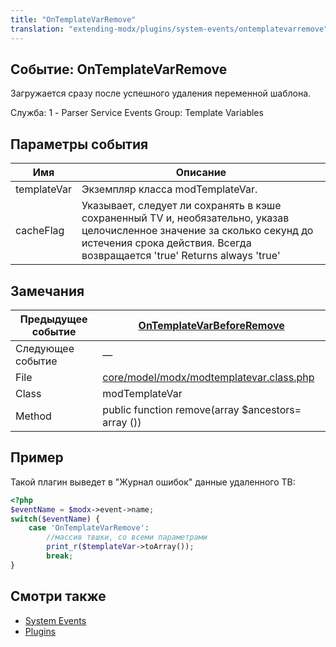 ```yaml
---
title: "OnTemplateVarRemove"
translation: "extending-modx/plugins/system-events/ontemplatevarremove"
---
```


## Событие: OnTemplateVarRemove

Загружается сразу после успешного удаления переменной шаблона.

Служба: 1 - Parser Service Events
Group: Template Variables

## Параметры события

| Имя         | Описание                                                                                                                                                                                              |
| ----------- | ----------------------------------------------------------------------------------------------------------------------------------------------------------------------------------------------------- |
| templateVar | Экземпляр класса modTemplateVar.                                                                                                                                                                      |
| cacheFlag   | Указывает, следует ли сохранять в кэше сохраненный TV и, необязательно, указав целочисленное значение за сколько секунд до истечения срока действия. Всегда возвращается 'true' Returns always 'true' |

## Замечания

| Предыдущее событие | [OnTemplateVarBeforeRemove](extending-modx/plugins/system-events/ontemplatevarbeforeremove "OnTemplateVarBeforeRemove")                |
| ------------------ | -------------------------------------------------------------------------------------------------------------------------------------- |
| Следующее событие  | —                                                                                                                                     |
| File               | [core/model/modx/modtemplatevar.class.php](https://github.com/modxcms/revolution/blob/master/core/model/modx/modtemplatevar.class.php) |
| Class              | modTemplateVar                                                                                                                         |
| Method             | public function remove(array $ancestors= array ())                                                                                     |

## Пример

Такой плагин выведет в "Журнал ошибок" данные удаленного ТВ:

```php
<?php
$eventName = $modx->event->name;
switch($eventName) {
    case 'OnTemplateVarRemove':
        //массив твшки, со всеми параметрами
        print_r($templateVar->toArray());
        break;
}
```

## Смотри также

- [System Events](extending-modx/plugins/system-events "System Events")
- [Plugins](extending-modx/plugins "Plugins")

